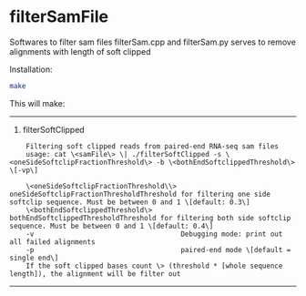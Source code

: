 # filterSamFile

Softwares to filter sam files
filterSam.cpp and filterSam.py serves to remove alignments with length of soft clipped 

Installation:

``` bash
make
```

This will make:

---
1. filterSoftClipped

```
    Filtering soft clipped reads from paired-end RNA-seq sam files
    usage: cat \<samFile\> \| ./filterSoftClipped -s \<oneSideSoftclipFractionThreshold\> -b \<bothEndSoftclippedThreshold\> \[-vp\]
    
    \<oneSideSoftclipFractionThreshold\\>    oneSideSoftclipFractionThresholdThreshold for filtering one side softclip sequence. Must be between 0 and 1 \[default: 0.3\]
    \<bothEndSoftclippedThreshold\>         bothEndSoftclippedThresholdThreshold for filtering both side softclip sequence. Must be between 0 and 1 \[default: 0.4\]
    -v                                    Debugging mode: print out all failed alignments
    -p                                    paired-end mode \[default = single end\]
    If the soft clipped bases count \> (threshold * [whole sequence length]), the alignment will be filter out
```
---
